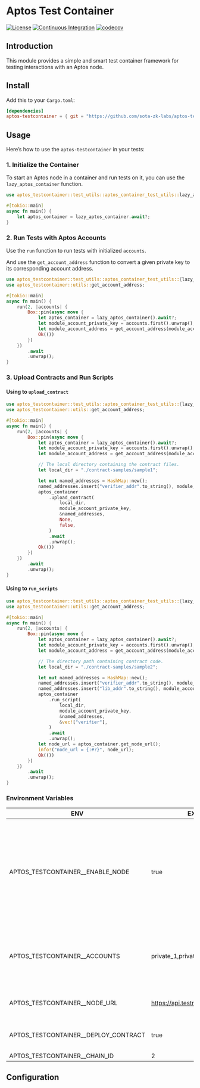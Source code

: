 # Aptos Test Container

[![License](https://img.shields.io/github/license/sota-zk-labs/aptos-testcontainer)](./LICENSE)
[![Continuous Integration](https://github.com/sota-zk-labs/aptos-testcontainer/actions/workflows/ci.yaml/badge.svg)](https://github.com/sota-zk-labs/aptos-testcontainer/actions/workflows/ci.yaml/badge.svg)
[![codecov](https://codecov.io/github/sota-zk-labs/aptos-testcontainer/branch/master/graph/badge.svg?token=CKEWC8QC0E)](https://codecov.io/github/sota-zk-labs/aptos-testcontainer)

## Introduction

This module provides a simple and smart test container framework for testing interactions with an Aptos node.

## Install
Add this to your `Cargo.toml`:

```toml
[dependencies]
aptos-testcontainer = { git = "https://github.com/sota-zk-labs/aptos-testcontainer.git" }
```
## Usage
Here’s how to use the `aptos-testcontainer` in your tests:

### 1. Initialize the Container

To start an Aptos node in a container and run tests on it, you can use the `lazy_aptos_container` function.

```rust
use aptos_testcontainer::test_utils::aptos_container_test_utils::lazy_aptos_container;

#[tokio::main]
async fn main() {
    let aptos_container = lazy_aptos_container.await?;
}
```

### 2. Run Tests with Aptos Accounts

Use the `run` function to run tests with initialized `accounts`.

And use the `get_account_address` function to convert a given private key to its corresponding account address.
```rust
use aptos_testcontainer::test_utils::aptos_container_test_utils::{lazy_aptos_container, run};
use aptos_testcontainer::utils::get_account_address;

#[tokio::main]
async fn main() {
    run(2, |accounts| {
        Box::pin(async move {
            let aptos_container = lazy_aptos_container().await?;
            let module_account_private_key = accounts.first().unwrap();
            let module_account_address = get_account_address(module_account_private_key);
            Ok(())
        })
    })
        .await
        .unwrap();
}
```

### 3. Upload Contracts and Run Scripts

#### Using to `upload_contract`
```rust
use aptos_testcontainer::test_utils::aptos_container_test_utils::{lazy_aptos_container, run};
use aptos_testcontainer::utils::get_account_address;

#[tokio::main]
async fn main() {
    run(2, |accounts| {
        Box::pin(async move {
            let aptos_container = lazy_aptos_container().await?;
            let module_account_private_key = accounts.first().unwrap();
            let module_account_address = get_account_address(module_account_private_key);

            // The local directory containing the contract files.
            let local_dir = "./contract-samples/sample1";

            let mut named_addresses = HashMap::new();
            named_addresses.insert("verifier_addr".to_string(), module_account_address);
            aptos_container
                .upload_contract(
                    local_dir,
                    module_account_private_key,
                    &named_addresses,
                    None,
                    false,
                )
                .await
                .unwrap();
            Ok(())
        })
    })
        .await
        .unwrap();
}
```

#### Using to `run_scripts`
```rust
use aptos_testcontainer::test_utils::aptos_container_test_utils::{lazy_aptos_container, run};
use aptos_testcontainer::utils::get_account_address;

#[tokio::main]
async fn main() {
    run(2, |accounts| {
        Box::pin(async move {
            let aptos_container = lazy_aptos_container().await?;
            let module_account_private_key = accounts.first().unwrap();
            let module_account_address = get_account_address(module_account_private_key);

            // The directory path containing contract code.
            let local_dir = "./contract-samples/sample2";

            let mut named_addresses = HashMap::new();
            named_addresses.insert("verifier_addr".to_string(), module_account_address.clone());
            named_addresses.insert("lib_addr".to_string(), module_account_address);
            aptos_container
                .run_script(
                    local_dir,
                    module_account_private_key,
                    &named_addresses,
                    &vec!["verifier"],
                )
                .await
                .unwrap();
            let node_url = aptos_container.get_node_url();
            info!("node_url = {:#?}", node_url);
            Ok(())
        })
    })
        .await
        .unwrap();
}
```


### Environment Variables

| ENV                                     | EXAMPLE                              | NOTE                                                                                           |
|-----------------------------------------|--------------------------------------|------------------------------------------------------------------------------------------------|
| APTOS\_TESTCONTAINER\_\_ENABLE_NODE     | true                                 | Whether to connect to an Aptos node within the container (set this to false to use other envs) |
| APTOS\_TESTCONTAINER\_\_ACCOUNTS        | private_1,private_2                  | Accounts used in tests, all tests will be provided with these                                  |
| APTOS\_TESTCONTAINER\_\_NODE_URL        | https://api.testnet.aptoslabs.com/v1 | Aptos Node Url to connect                                                                      |
| APTOS\_TESTCONTAINER\_\_DEPLOY_CONTRACT | true                                 | Whether to deploy any contract                                                                 |
| APTOS\_TESTCONTAINER\_\_CHAIN_ID        | 2                                    | Chain ID                                                                                       |

## Configuration
